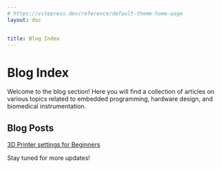 ```yaml
---
# https://vitepress.dev/reference/default-theme-home-page
layout: doc 


title: Blog Index
---
```


# Blog Index

Welcome to the blog section! Here you will find a collection of articles on various topics related to embedded programming, hardware design, and biomedical instrumentation.

## Blog Posts

[3D Printer settings for Beginners](./3dprintersettings.md)

<!-- - [Understanding STM32 Microcontrollers](./stm32-microcontrollers.md)
- [Designing a Polarimeter for Cancer Cell Analysis](./polarimeter-design.md)
- [Cost Analysis for Uroflowmeter Components](./uroflowmeter-cost-analysis.md)
- [Creating a Vue Component for Google Sheets](./vue-google-sheets.md)
- [BME10 App Development: Abstract Book and Live Session Display](./bme10-app-development.md) -->


Stay tuned for more updates!